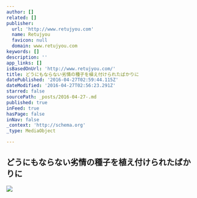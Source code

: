 ```yaml
---
author: []
related: []
publisher:
  url: 'http://www.retujyou.com'
  name: Retujyou
  favicon: null
  domain: www.retujyou.com
keywords: []
description: ''
app_links: []
isBasedOnUrl: 'http://www.retujyou.com/'
title: どうにもならない劣情の種子を植え付けられたばかりに
datePublished: '2016-04-27T02:59:44.115Z'
dateModified: '2016-04-27T02:56:23.291Z'
starred: false
sourcePath: _posts/2016-04-27-.md
published: true
inFeed: true
hasPage: false
inNav: false
_context: 'http://schema.org'
_type: MediaObject

---
```

<article style=""><h1>どうにもならない劣情の種子を植え付けられたばかりに</h1><img src="http://www.retujyou.com/images/2010/08/3982821287_fc676383c2_o.jpg" /></article>